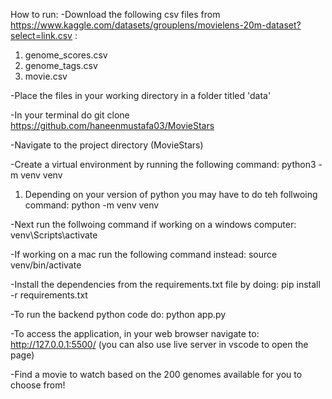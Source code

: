 How to run:
-Download the following csv files from https://www.kaggle.com/datasets/grouplens/movielens-20m-dataset?select=link.csv :
  1. genome_scores.csv
  2. genome_tags.csv
  3. movie.csv

-Place the files in your working directory in a folder titled 'data'

-In your terminal do git clone https://github.com/haneenmustafa03/MovieStars

-Navigate to the project directory (MovieStars)

-Create a virtual environment by running the following command: python3 -m venv venv
  1. Depending on your version of python you may have to do teh follwoing command: python -m venv venv

-Next run the follwoing command if working on a windows computer: venv\Scripts\activate

-If working on a mac run the following command instead: source venv/bin/activate

-Install the dependencies from the requirements.txt file by doing: pip install -r requirements.txt

-To run the backend python code do: python app.py

-To access the application, in your web browser navigate to: http://127.0.0.1:5500/ (you can also use live server in vscode to open the page)

-Find a movie to watch based on the 200 genomes available for you to choose from!


